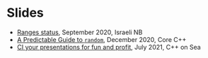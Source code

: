 # Slides

- [Ranges status](ranges-status/ranges.md), September 2020, Israeli NB
- [A Predictable Guide to `random`](predictable-guide-to-random/random.md), December 2020, Core C++
- [CI your presentations for fun and profit](presentation-ci/presentation_ci.md), July 2021, C++ on Sea
